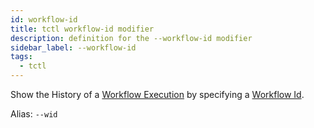 ```yaml
---
id: workflow-id
title: tctl workflow-id modifier
description: definition for the --workflow-id modifier
sidebar_label: --workflow-id
tags:
  - tctl
---
```


Show the History of a [Workflow Execution](/concepts/what-is-a-workflow-execution) by specifying a [Workflow Id](/concepts/what-is-a-workflow-id).

Alias: `--wid`
